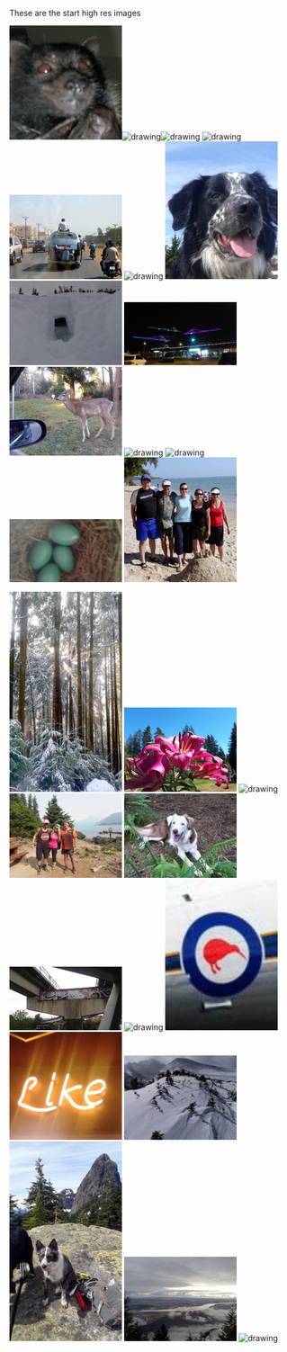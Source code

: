 These are the start high res images
<br>



<img src="bat.png" alt="drawing" style="width:200px; "/><img src="bees.png" alt="drawing" style="width:200px; "/><img src="bridge.png" alt="drawing" style="width:200px;"/>
<img src="buntzen.png" alt="drawing" style="width:200px;"/>
<img src="car.png" alt="drawing" style="width:200px;"/>
<img src="car_dog.png" alt="drawing" style="width:200px;"/>
<img src="cato.png" alt="drawing" style="width:200px;"/>
<img src="cave.png" alt="drawing" style="width:200px;"/>
<img src="cranes.png" alt="drawing" style="width:200px;"/>
<img src="deer.png" alt="drawing" style="width:200px;"/>
<img src="dennet.png" alt="drawing" style="width:200px;"/>
<img src="dragon.png" alt="drawing" style="width:200px;"/>
<img src="eggs.png" alt="drawing" style="width:200px;"/>
<img src="family.png" alt="drawing" style="width:200px;"/>

<img src="flare.png" alt="drawing" style="width:200px;"/>
<img src="flower.png" alt="drawing" style="width:200px;"/>
<img src="frog.png" alt="drawing" style="width:200px;"/>
<img src="garibaldi.png" alt="drawing" style="width:200px;"/>
<img src="happy.png" alt="drawing" style="width:200px;"/>
<img src="hello_kitty.png" alt="drawing" style="width:200px;"/>

<img src="jelly.png" alt="drawing" style="width:200px;"/>
<img src="kiwi.png" alt="drawing" style="width:200px;"/>
<img src="like.png" alt="drawing" style="width:200px;"/>
<img src="longs.png" alt="drawing" style="width:200px;"/>
<img src="maggie.png" alt="drawing" style="width:200px;"/>
<img src="minnekhada.png" alt="drawing" style="width:200px;"/>
<img src="monster.png" alt="drawing" style="width:200px;"/>
